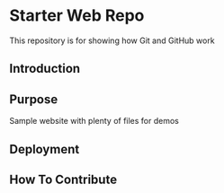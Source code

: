 # Starter Web Repo

This repository is for showing how Git and GitHub work

## Introduction

## Purpose

Sample website with plenty of files for demos

## Deployment


## How To Contribute
